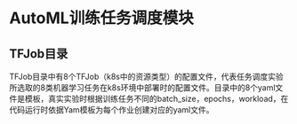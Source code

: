 # AutoML训练任务调度模块
## TFJob目录
TFJob目录中有8个TFJob（k8s中的资源类型）的配置文件，代表任务调度实验所选取的8类机器学习任务在k8s环境中部署时的配置文件。目录中的8个yaml文件是模板，真实实验时根据训练任务不同的batch_size，epochs，workload，在代码运行时依据Yam模板为每个作业创建对应的yaml文件。
